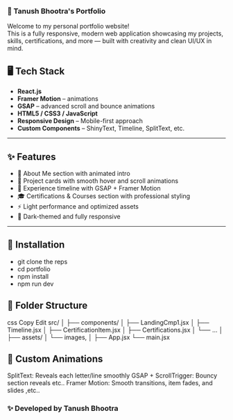 
### 🚀 Tanush Bhootra's Portfolio

Welcome to my personal portfolio website!  
This is a fully responsive, modern web application showcasing my projects, skills, certifications, and more — built with creativity and clean UI/UX in mind.

## 🖥️ Tech Stack

- **React.js**
- **Framer Motion** – animations
- **GSAP** – advanced scroll and bounce animations
- **HTML5 / CSS3 / JavaScript**
- **Responsive Design** – Mobile-first approach
- **Custom Components** – ShinyText, Timeline, SplitText, etc.

---

## ✨ Features

- 🧠 About Me section with animated intro
- 💼 Project cards with smooth hover and scroll animations
- 📜 Experience timeline with GSAP + Framer Motion
- 🎓 Certifications & Courses section with professional styling
- ⚡ Light performance and optimized assets
- 🌙 Dark-themed and fully responsive

---

## 🔧 Installation


- git clone the reps
- cd portfolio
- npm install
- npm run dev   

## 📁 Folder Structure
css
Copy
Edit
src/
│
├── components/
│   ├── LandingCmp1.jsx
│   ├── Timeline.jsx
│   ├── CertificationItem.jsx
│   ├── Certifications.jsx
│   └── ...
│
├── assets/
│   └── images, 
│
├── App.jsx
└── main.jsx


## 🧪 Custom Animations
SplitText: Reveals each letter/line smoothly
GSAP + ScrollTrigger: Bouncy section reveals etc.. 
Framer Motion: Smooth transitions, item fades, and slides ,etc..

### ✨ Developed by Tanush Bhootra